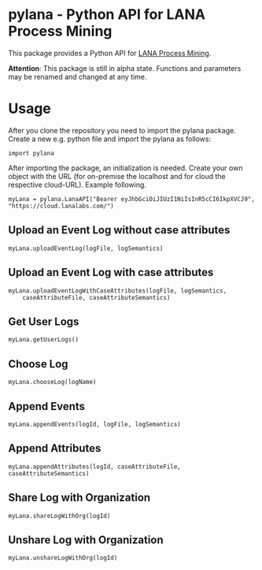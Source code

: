 # pylana - Python API for LANA Process Mining
This package provides a Python API for [LANA Process Mining](https://www.lana-labs.com/en/). 

**Attention**: This package is still in alpha state. Functions and parameters may be renamed and changed at any time.

# Usage
After you clone the repository you need to import the pylana package. Create a new e.g. python file and import the pylana as follows:

```
import pylana
```

After importing the package, an initialization is needed. Create your own object with the URL (for on-premise the localhost and for cloud the respective cloud-URL). Example following.

```
myLana = pylana.LanaAPI("Bearer eyJhbGciOiJIUzI1NiIsInR5cCI6IkpXVCJ9", "https://cloud.lanalabs.com/")
```

## Upload an Event Log without case attributes

```
myLana.uploadEventLog(logFile, logSemantics)
```

## Upload an Event Log with case attributes

```
myLana.uploadEventLogWithCaseAttributes(logFile, logSemantics, 
    caseAttributeFile, caseAttributeSemantics)
```

## Get User Logs

```
myLana.getUserLogs()
```

## Choose Log

```
myLana.chooseLog(logName)
```

## Append Events

```
myLana.appendEvents(logId, logFile, logSemantics)
```

## Append Attributes

```
myLana.appendAttributes(logId, caseAttributeFile, caseAttributeSemantics)
```

## Share Log with Organization

```
myLana.shareLogWithOrg(logId)
```

## Unshare Log with Organization

```
myLana.unshareLogWithOrg(logId)
```

